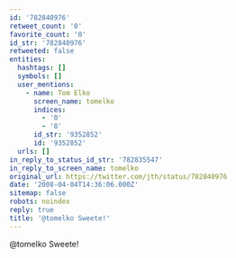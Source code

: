 ```yaml
---
id: '782840976'
retweet_count: '0'
favorite_count: '0'
id_str: '782840976'
retweeted: false
entities:
  hashtags: []
  symbols: []
  user_mentions:
    - name: Tom Elko
      screen_name: tomelko
      indices:
        - '0'
        - '8'
      id_str: '9352852'
      id: '9352852'
  urls: []
in_reply_to_status_id_str: '782835547'
in_reply_to_screen_name: tomelko
original_url: https://twitter.com/jth/status/782840976
date: '2008-04-04T14:36:06.000Z'
sitemap: false
robots: noindex
reply: true
title: '@tomelko Sweete!'
---
```


@tomelko Sweete!